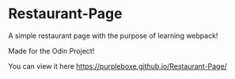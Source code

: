 # Restaurant-Page

A simple restaurant page with the purpose of learning webpack!

Made for the Odin Project!

You can view it here https://purpleboxe.github.io/Restaurant-Page/